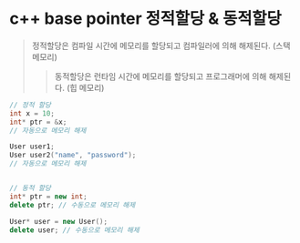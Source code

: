 # c++ base pointer 정적할당 & 동적할당

> 정적할당은 컴파일 시간에 메모리를 할당되고 컴파일러에 의해 해제된다. (스택 메모리)
>
> > 동적할당은 런타임 시간에 메모리를 할당되고 프로그래머에 의해 해제된다. (힙 메모리)

```cpp
// 정적 할당
int x = 10;
int* ptr = &x;
// 자동으로 메모리 해제

User user1;
User user2("name", "password");
// 자동으로 메모리 해제


// 동적 할당
int* ptr = new int;
delete ptr; // 수동으로 메모리 해제

User* user = new User();
delete user; // 수동으로 메모리 해제
```

